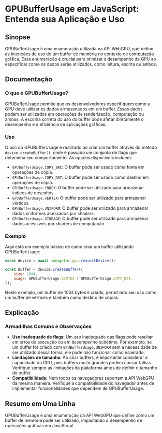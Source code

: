 <!--
Meta Description: # GPUBufferUsage em JavaScript: Entenda sua Aplicação e Uso ## Sinopse GPUBufferUsage é uma enumeração utilizada na API WebGPU, que define as intençõe...
Meta Keywords: gpubufferusage, buffer, como, pode, ser
-->

# GPUBufferUsage em JavaScript: Entenda sua Aplicação e Uso

## Sinopse
GPUBufferUsage é uma enumeração utilizada na API WebGPU, que define as intenções de uso de um buffer de memória no contexto de computação gráfica. Essa enumeração é crucial para otimizar o desempenho da GPU ao especificar como os dados serão utilizados, como leitura, escrita ou ambos.

## Documentação
### O que é GPUBufferUsage?
GPUBufferUsage permite que os desenvolvedores especifiquem como a GPU deve utilizar os dados armazenados em um buffer. Esses dados podem ser utilizados em operações de renderização, computação ou ambos. A escolha correta do uso do buffer pode afetar diretamente o desempenho e a eficiência de aplicações gráficas.

### Uso
O uso do GPUBufferUsage é realizado ao criar um buffer através do método `device.createBuffer()`, onde é passado um conjunto de flags que determina seu comportamento. As opções disponíveis incluem:

- `GPUBufferUsage.COPY_SRC`: O buffer pode ser usado como fonte em operações de cópia.
- `GPUBufferUsage.COPY_DST`: O buffer pode ser usado como destino em operações de cópia.
- `GPUBufferUsage.INDEX`: O buffer pode ser utilizado para armazenar índices de desenhos.
- `GPUBufferUsage.VERTEX`: O buffer pode ser utilizado para armazenar vértices.
- `GPUBufferUsage.UNIFORM`: O buffer pode ser utilizado para armazenar dados uniformes acessados por shaders.
- `GPUBufferUsage.STORAGE`: O buffer pode ser utilizado para armazenar dados acessíveis por shaders de computação.

### Exemplo
Aqui está um exemplo básico de como criar um buffer utilizando GPUBufferUsage:

```javascript
const device = await navigator.gpu.requestDevice();

const buffer = device.createBuffer({
    size: 1024,
    usage: GPUBufferUsage.VERTEX | GPUBufferUsage.COPY_DST,
});
```

Neste exemplo, um buffer de 1024 bytes é criado, permitindo seu uso como um buffer de vértices e também como destino de cópias.

## Explicação
### Armadilhas Comuns e Observações
- **Uso inadequado de flags**: Um uso inadequado das flags pode resultar em erros de execução ou em desempenho subótimo. Por exemplo, se um buffer for criado com `GPUBufferUsage.UNIFORM` sem a necessidade de ser utilizado dessa forma, ele pode não funcionar como esperado.
- **Limitações de tamanho**: Ao criar buffers, é importante considerar a capacidade da GPU, pois buffers muito grandes podem causar falhas. Verifique sempre as limitações da plataforma antes de definir o tamanho do buffer.
- **Compatibilidade**: Nem todos os navegadores suportam a API WebGPU da mesma maneira. Verifique a compatibilidade do navegador antes de implementar funcionalidades que dependem de GPUBufferUsage.

## Resumo em Uma Linha
GPUBufferUsage é uma enumeração da API WebGPU que define como um buffer de memória pode ser utilizado, impactando o desempenho de operações gráficas em JavaScript.